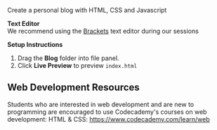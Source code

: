 Create a personal blog with HTML, CSS and Javascript

**Text Editor**  
We recommend using the [Brackets](http://brackets.io) text editor during our sessions

**Setup Instructions**

1. Drag the **Blog** folder into file panel.
2. Click **Live Preview** to preview `index.html`


## Web Development Resources
Students who are interested in web development and are new to programming are encouraged to use Codecademy's courses on web development:
HTML & CSS: <https://www.codecademy.com/learn/web> 
